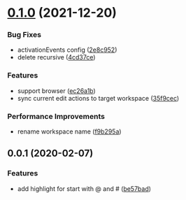 # [0.1.0](https://github.com/cwxyz007/vscode-writing/compare/v0.0.1...v0.1.0) (2021-12-20)


### Bug Fixes

* activationEvents config ([2e8c952](https://github.com/cwxyz007/vscode-writing/commit/2e8c952f17b65bb0c8dfbe19ebc447dffeba32d9))
* delete recursive ([4cd37ce](https://github.com/cwxyz007/vscode-writing/commit/4cd37cee481c94af917918e59da6d7ae3678ebc1))


### Features

* support browser ([ec26a1b](https://github.com/cwxyz007/vscode-writing/commit/ec26a1baff079729018ef3396c96a811b31e8525))
* sync current edit actions to target workspace ([35f9cec](https://github.com/cwxyz007/vscode-writing/commit/35f9cecac281c7b183ed81a728b9e75b1950e73a))


### Performance Improvements

* rename workspace name ([f9b295a](https://github.com/cwxyz007/vscode-writing/commit/f9b295aa0e1a07acc4a46ead1b7057ea11da3a84))



## 0.0.1 (2020-02-07)


### Features

* add highlight for start with @ and # ([be57bad](https://github.com/cwxyz007/vscode-writing/commit/be57bad63433b40fdf7412d7e85d09977ef15a3a))
